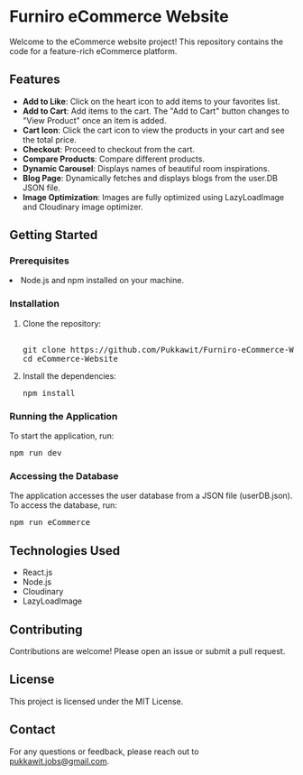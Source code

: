 # Furniro eCommerce Website

Welcome to the eCommerce website project! This repository contains the code for a feature-rich eCommerce platform.

## Features

<ul>
<li><strong>Add to Like</strong>: Click on the heart icon to add items to your favorites list.</li>
<li><strong>Add to Cart</strong>: Add items to the cart. The "Add to Cart" button changes to "View Product" once an item is added.</li>
<li><strong>Cart Icon</strong>: Click the cart icon to view the products in your cart and see the total price.</li>
<li><strong>Checkout</strong>: Proceed to checkout from the cart.</li>
<li><strong>Compare Products</strong>: Compare different products.</li>
<li><strong>Dynamic Carousel</strong>: Displays names of beautiful room inspirations.</li>
<li><strong>Blog Page</strong>: Dynamically fetches and displays blogs from the user.DB JSON file.</li>
<li><strong>Image Optimization</strong>: Images are fully optimized using LazyLoadImage and Cloudinary image optimizer.</li>
</ul>

## Getting Started

### Prerequisites

<li>Node.js and npm installed on your machine.</li>

### Installation

<ol>
<li>Clone the repository:</li>
<pre> 
git clone https://github.com/Pukkawit/Furniro-eCommerce-Website.git
cd eCommerce-Website
</pre>
<li>Install the dependencies:</li>
<pre>npm install
</pre>
</ol>

### Running the Application

To start the application, run:

<pre>npm run dev
</pre>

### Accessing the Database

The application accesses the user database from a JSON file (userDB.json).
To access the database, run:

<pre>npm run eCommerce
</pre>

## Technologies Used

<ul>
<li>React.js </li>
<li>Node.js </li>
<li>Cloudinary </li>
<li>LazyLoadImage </li>
</ul>

## Contributing

Contributions are welcome! Please open an issue or submit a pull request.

## License

This project is licensed under the MIT License.

## Contact

For any questions or feedback, please reach out to pukkawit.jobs@gmail.com.
